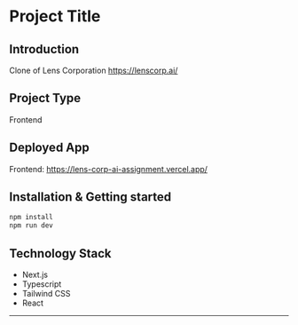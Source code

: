 # Project Title

## Introduction
Clone of  Lens Corporation https://lenscorp.ai/

## Project Type
Frontend 

## Deployed App
Frontend: https://lens-corp-ai-assignment.vercel.app/


## Installation & Getting started


```bash
npm install 
npm run dev
```

## Technology Stack

- Next.js
- Typescript
- Tailwind CSS
- React

---